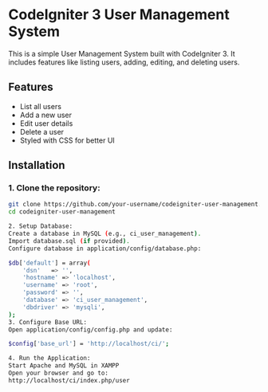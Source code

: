 # CodeIgniter 3 User Management System

This is a simple User Management System built with CodeIgniter 3. It includes features like listing users, adding, editing, and deleting users.

## Features
- List all users
- Add a new user
- Edit user details
- Delete a user
- Styled with CSS for better UI

## Installation

### 1. Clone the repository:
```sh
git clone https://github.com/your-username/codeigniter-user-management.git
cd codeigniter-user-management

2. Setup Database:
Create a database in MySQL (e.g., ci_user_management).
Import database.sql (if provided).
Configure database in application/config/database.php:

$db['default'] = array(
    'dsn'   => '',
    'hostname' => 'localhost',
    'username' => 'root',
    'password' => '',
    'database' => 'ci_user_management',
    'dbdriver' => 'mysqli',
);
3. Configure Base URL:
Open application/config/config.php and update:

$config['base_url'] = 'http://localhost/ci/';

4. Run the Application:
Start Apache and MySQL in XAMPP
Open your browser and go to:
http://localhost/ci/index.php/user
